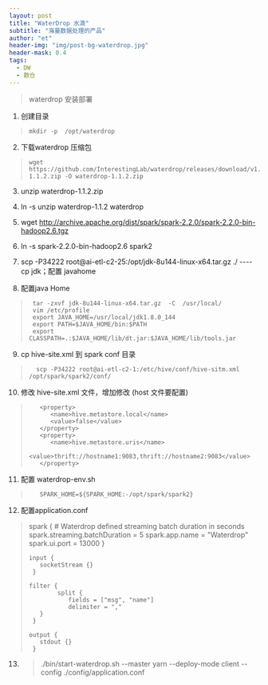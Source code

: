 ```yaml
---
layout: post
title: "WaterDrop 水滴"
subtitle: "海量数据处理的产品"
author: "et"
header-img: "img/post-bg-waterdrop.jpg"
header-mask: 0.4
tags:
  - DW
  - 数仓
---
```


> waterdrop  安装部署

   
 1.  创建目录 
>     mkdir -p  /opt/waterdrop

 2.  下载waterdrop 压缩包 
>     wget https://github.com/InterestingLab/waterdrop/releases/download/v1.1.2/waterdrop-1.1.2.zip -O waterdrop-1.1.2.zip

 3.   unzip waterdrop-1.1.2.zip 

 4.   ln -s  unzip waterdrop-1.1.2  waterdrop
 5.   wget http://archive.apache.org/dist/spark/spark-2.2.0/spark-2.2.0-bin-hadoop2.6.tgz
 6.    ln -s spark-2.2.0-bin-hadoop2.6 spark2
 7.  scp -P34222 root@ai-etl-c2-25:/opt/jdk-8u144-linux-x64.tar.gz  ./                         ----cp jdk；配置 javahome

 8.  配置java Home  
>      tar -zxvf jdk-8u144-linux-x64.tar.gz  -C  /usr/local/
>      vim /etc/profile
>      export JAVA_HOME=/usr/local/jdk1.8.0_144
>      export PATH=$JAVA_HOME/bin:$PATH
>      export CLASSPATH=.:$JAVA_HOME/lib/dt.jar:$JAVA_HOME/lib/tools.jar

 9.   cp  hive-site.xml   到 spark conf 目录

>       scp -P34222 root@ai-etl-c2-1:/etc/hive/conf/hive-sitm.xml   /opt/spark/spark2/conf/

10.   修改 hive-site.xml  文件，增加修改     (host 文件要配置)

>        <property>
>           <name>hive.metastore.local</name>
>           <value>false</value>
>        </property>
>        <property>
>           <name>hive.metastore.uris</name>
>           <value>thrift://hostname1:9083,thrift://hostname2:9083</value>
>        </property>

11.    配置 waterdrop-env.sh
>        SPARK_HOME=${SPARK_HOME:-/opt/spark/spark2}

12.   配置application.conf
>    spark {
>        # Waterdrop defined streaming batch duration in seconds
>        spark.streaming.batchDuration = 5
>        spark.app.name = "Waterdrop"
>        spark.ui.port = 13000
>         }
>
>     input {
>        socketStream {}
>      }
>
>     filter {
>             split {
>                fields = ["msg", "name"]
>                delimiter = ","
>        }
>      }
>
>     output {
>        stdout {}
>      }

13. >  ./bin/start-waterdrop.sh --master yarn --deploy-mode client --config ./config/application.conf 
